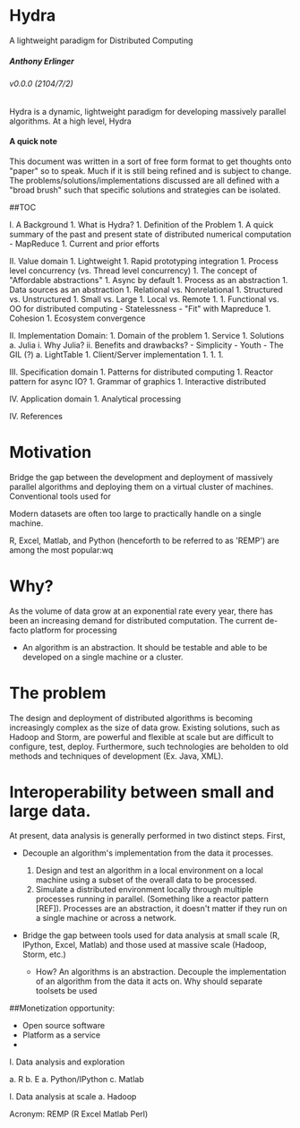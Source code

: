 # Hydra

A lightweight paradigm for Distributed Computing


##### Anthony Erlinger
######  v0.0.0 (2104/7/2)


Hydra is a dynamic, lightweight paradigm for developing massively
parallel algorithms. At a high level, Hydra


#### A quick note

This document was written in a sort of free form format to get
thoughts onto "paper" so to speak. Much if it is still being refined and
is subject to change. The problems/solutions/implementations discussed are all
defined with a "broad brush" such that specific solutions and strategies can be isolated.


##TOC

  I. A Background
    1. What is Hydra?
    1. Definition of the Problem
    1. A quick summary of the past and present state of distributed
       numerical computation
      - MapReduce
    1. Current and prior efforts

  II. Value domain
    1. Lightweight
    1. Rapid prototyping integration
    1. Process level concurrency (vs. Thread level concurrency)
    1. The concept of "Affordable abstractions"
      1. Async by default
      1. Process as an abstraction
      1. Data sources as an abstraction
        1. Relational vs. Nonrelational
        1. Structured vs. Unstructured
        1. Small vs. Large
        1. Local vs. Remote
        1. 
    1. Functional vs. OO for distributed computing
      - Statelessness
      - "Fit" with Mapreduce
    1. Cohesion
    1. Ecosystem convergence

  II. Implementation Domain: 
    1. Domain of the problem
    1. Service 
    1. Solutions
      a. Julia
        i. Why Julia?
        ii. Benefits and drawbacks?
          - Simplicity
          - Youth
          - The GIL (?)
      a. LightTable
    1. Client/Server implementation
      1. 
    1. 
    1. 

  III. Specification domain
    1. Patterns for distributed computing
      1. Reactor pattern for async IO?
    1. Grammar of graphics
    1. Interactive distributed 
    
  IV. Application domain
    1. Analytical processing

  IV. References


# Motivation


Bridge the gap between the development and deployment of massively parallel algorithms
and deploying them on a virtual cluster of machines. Conventional tools
used for 

Modern datasets are often too large to practically handle on a single
machine. 

R, Excel, Matlab, and Python (henceforth to be referred to as 'REMP')
are among the most popular:wq



# Why?

As the volume of data grow at an exponential rate every year,
there has been an increasing demand for distributed computation. The
current de-facto platform for processing 

 - An algorithm is an abstraction. It should be testable and able to be
developed on a single machine or a cluster. 


# The problem

The design and deployment of distributed algorithms is becoming
increasingly complex as the size of data grow. Existing solutions, such
as Hadoop and Storm, are powerful and flexible at scale but are
difficult to configure, test, deploy. Furthermore, such technologies are
beholden to old methods and techniques of development (Ex. Java, XML). 

# Interoperability between small and large data.

At present, data analysis is generally performed in two distinct steps.
First,   

  - Decouple an algorithm's implementation from the data it processes.
    1. Design and test an algorithm in a local environment on a local
machine using a subset of the overall data to be processed.
    2. Simulate a distributed environment locally through multiple
processes running in parallel. (Something like a reactor pattern [REF]).
Processes are an abstraction, it doesn't matter if they run on a single
machine or across a network.

  - Bridge the gap between tools used for data analysis at small scale
(R, IPython, Excel, Matlab) and those used at massive scale (Hadoop,
Storm, etc.)
    - How? An algorithms is an abstraction. Decouple the implementation
of an algorithm from the data it acts on. Why should separate toolsets
be used 

##Monetization opportunity:
  - Open source software
  - Platform as a service
  - 


I. Data analysis and exploration

  a. R
  b. E
  a. Python/IPython
  c. Matlab

I. Data analysis at scale
  a. Hadoop

Acronym: REMP (R Excel Matlab Perl)
